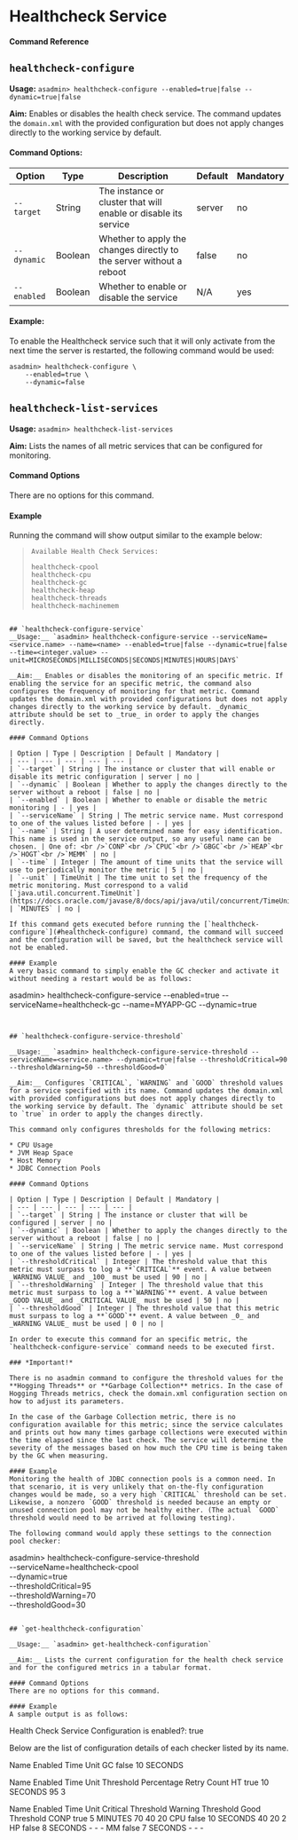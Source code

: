 # Healthcheck Service
#### Command Reference


## `healthcheck-configure`
__Usage:__ `asadmin> healthcheck-configure --enabled=true|false --dynamic=true|false`

__Aim:__  Enables or disables the health check service. The command updates the `domain.xml` with the provided configuration but does not apply changes directly to the working service by default.

#### Command Options:

| Option | Type | Description | Default | Mandatory |
| --- | --- | --- | --- | --- |
| `--target` | String | The instance or cluster that will enable or disable its service | server | no |
| `--dynamic` | Boolean | Whether to apply the changes directly to the server without a reboot | false | no |
| `--enabled` | Boolean | Whether to enable or disable the service | N/A | yes |

#### Example: 
To enable the Healthcheck service such that it will only activate from the next time the server is restarted, the following command would be used:
```
asadmin> healthcheck-configure \
    --enabled=true \
    --dynamic=false
```

## `healthcheck-list-services`
__Usage:__ `asadmin> healthcheck-list-services`

__Aim:__ Lists the names of all metric services that can be configured for monitoring. 

#### Command Options
There are no options for this command.

#### Example

Running the command will show output similar to the example below:

> ```
> Available Health Check Services:
> 
> healthcheck-cpool
> healthcheck-cpu
> healthcheck-gc
> healthcheck-heap
> healthcheck-threads
> healthcheck-machinemem
```

## `healthcheck-configure-service`
__Usage:__ `asadmin> healthcheck-configure-service --serviceName=<service.name> --name=<name> --enabled=true|false --dynamic=true|false --time=<integer.value> --unit=MICROSECONDS|MILLISECONDS|SECONDS|MINUTES|HOURS|DAYS`

__Aim:__ Enables or disables the monitoring of an specific metric. If enabling the service for an specific metric, the command also configures the frequency of monitoring for that metric. Command updates the domain.xml with provided configurations but does not apply changes directly to the working service by default. _dynamic_ attribute should be set to _true_ in order to apply the changes directly.

#### Command Options

| Option | Type | Description | Default | Mandatory |
| --- | --- | --- | --- | --- |
| `--target` | String | The instance or cluster that will enable or disable its metric configuration | server | no |
| `--dynamic` | Boolean | Whether to apply the changes directly to the server without a reboot | false | no |
| `--enabled` | Boolean | Whether to enable or disable the metric monitoring | - | yes |
| `--serviceName` | String | The metric service name. Must correspond to one of the values listed before | - | yes |
| `--name` | String | A user determined name for easy identification. This name is used in the service output, so any useful name can be chosen. | One of: <br />`CONP`<br />`CPUC`<br />`GBGC`<br />`HEAP`<br />`HOGT`<br />`MEMM` | no |
| `--time` | Integer | The amount of time units that the service will use to periodically monitor the metric | 5 | no |
| `--unit` | TimeUnit | The time unit to set the frequency of the metric monitoring. Must correspond to a valid [`java.util.concurrent.TimeUnit`](https://docs.oracle.com/javase/8/docs/api/java/util/concurrent/TimeUnit.html) | `MINUTES` | no |

If this command gets executed before running the [`healthcheck-configure`](#healthcheck-configure) command, the command will succeed and the configuration will be saved, but the healthcheck service will not be enabled.

#### Example
A very basic command to simply enable the GC checker and activate it without needing a restart would be as follows:

```
asadmin> healthcheck-configure-service --enabled=true --serviceName=healthcheck-gc --name=MYAPP-GC --dynamic=true
```


## `healthcheck-configure-service-threshold`

__Usage:__ `asadmin> healthcheck-configure-service-threshold --serviceName=<service.name> --dynamic=true|false --thresholdCritical=90 --thresholdWarning=50 --thresholdGood=0`

__Aim:__ Configures `CRITICAL`, `WARNING` and `GOOD` threshold values for a service specified with its name. Command updates the domain.xml with provided configurations but does not apply changes directly to the working service by default. The `dynamic` attribute should be set to `true` in order to apply the changes directly.

This command only configures thresholds for the following metrics:

* CPU Usage
* JVM Heap Space
* Host Memory
* JDBC Connection Pools

#### Command Options

| Option | Type | Description | Default | Mandatory |
| --- | --- | --- | --- | --- |
| `--target` | String | The instance or cluster that will be configured | server | no |
| `--dynamic` | Boolean | Whether to apply the changes directly to the server without a reboot | false | no |
| `--serviceName` | String | The metric service name. Must correspond to one of the values listed before | - | yes |
| `--thresholdCritical` | Integer | The threshold value that this metric must surpass to log a **`CRITICAL`** event. A value between _WARNING VALUE_ and _100_ must be used | 90 | no |
| `--thresholdWarning` | Integer | The threshold value that this metric must surpass to log a **`WARNING`** event. A value between _GOOD VALUE_ and _CRITICAL VALUE_ must be used | 50 | no |
| `--thresholdGood` | Integer | The threshold value that this metric must surpass to log a **`GOOD`** event. A value between _0_ and _WARNING VALUE_ must be used | 0 | no |

In order to execute this command for an specific metric, the `healthcheck-configure-service` command needs to be executed first.

### *Important!*

There is no asadmin command to configure the threshold values for the **Hogging Threads** or **Garbage Collection** metrics. In the case of Hogging Threads metrics, check the domain.xml configuration section on how to adjust its parameters.

In the case of the Garbage Collection metric, there is no configuration available for this metric; since the service calculates and prints out how many times garbage collections were executed within the time elapsed since the last check. The service will determine the severity of the messages based on how much the CPU time is being taken by the GC when measuring.

#### Example
Monitoring the health of JDBC connection pools is a common need. In that scenario, it is very unlikely that on-the-fly configuration changes would be made, so a very high `CRITICAL` threshold can be set. Likewise, a nonzero `GOOD` threshold is needed because an empty or unused connection pool may not be healthy either. (The actual `GOOD` threshold would need to be arrived at following testing).

The following command would apply these settings to the connection pool checker:

```
asadmin> healthcheck-configure-service-threshold \
    --serviceName=healthcheck-cpool \
    --dynamic=true \
    --thresholdCritical=95 \
    --thresholdWarning=70 \
    --thresholdGood=30
```

## `get-healthcheck-configuration`

__Usage:__ `asadmin> get-healthcheck-configuration`		
￼  		￼  
__Aim:__ Lists the current configuration for the health check service and for the configured metrics in a tabular format.

#### Command Options
There are no options for this command.

#### Example
A sample output is as follows:

```
Health Check Service Configuration is enabled?: true

Below are the list of configuration details of each checker listed by its name.

Name    Enabled    Time    Unit
GC      false      10      SECONDS

Name    Enabled    Time    Unit     Threshold Percentage    Retry Count
HT      true       10      SECONDS  95                      3

Name    Enabled    Time    Unit     Critical Threshold      Warning Threshold      Good Threshold
CONP    true       5       MINUTES  70                      40                     20
CPU     false      10      SECONDS  40                      20                     2
HP      false      8       SECONDS  -                       -                      -
MM      false      7       SECONDS  -                       -                      -
```

